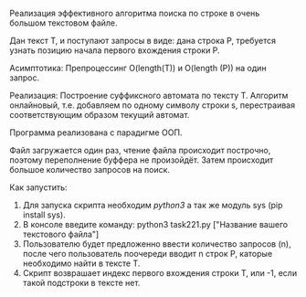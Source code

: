 Реализация эффективного алгоритма поиска по строке в очень большом текстовом файле. 


Дан текст T, и поступают запросы в виде: дана строка P, требуется узнать позицию начала первого вхождения строки P.

Асимптотика: Препроцессинг O(length(T)) и O(length (P)) на один запрос.

Реализация: Построение суффиксного автомата по тексту T.
Алгоритм онлайновый, т.е. добавляем по одному символу строки s, перестраивая соответствующим образом текущий автомат.

Программа реализована с парадигме ООП.

Файл загружается один раз, чтение файла происходит построчно, поэтому переполнение буффера не произойдёт. Затем происходит большое количество запросов на поиск.

Как запустить: 
1) Для запуска скрипта необходим *python3* а так же модуль sys (pip install sys).
2) В консоле введите команду: python3 task221.py ["Название вашего текстового файла"]
3) Пользователю будет предложенно ввести количество запросов (n), после чего пользователь поочереди вводит n строк P, каторые необходимо найти в тексте T.
4) Скрипт возврашает индекс первого вхождения строки T, или -1, если такой подстроки в тексте нет.
